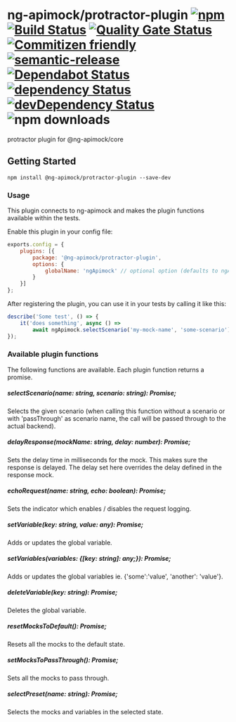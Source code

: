 # ng-apimock/protractor-plugin [![npm](https://img.shields.io/npm/v/@ng-apimock/protractor-plugin?color=brightgreen)](https://www.npmjs.com/package/@ng-apimock/protractor-plugin) [![Build Status](https://github.com/ng-apimock/protractor-plugin/workflows/CI/badge.svg)](https://github.com/ng-apimock/protractor-plugin/actions?workflow=CI) [![Quality Gate Status](https://sonarcloud.io/api/project_badges/measure?project=ng-apimock_protractor-plugin&metric=alert_status)](https://sonarcloud.io/dashboard?id=ng-apimock_protractor-plugin) [![Commitizen friendly](https://img.shields.io/badge/commitizen-friendly-brightgreen.svg)](http://commitizen.github.io/cz-cli/) [![semantic-release](https://img.shields.io/badge/%20%20%F0%9F%93%A6%F0%9F%9A%80-semantic--release-brightgreen.svg)](https://github.com/semantic-release/semantic-release) [![Dependabot Status](https://api.dependabot.com/badges/status?host=github&repo=ng-apimock/protractor-plugin)](https://dependabot.com) [![dependency Status](https://img.shields.io/david/ng-apimock/protractor-plugin.svg)](https://david-dm.org/ng-apimock/protractor-plugin) [![devDependency Status](https://img.shields.io/david/dev/ng-apimock/protractor-plugin.svg)](https://david-dm.org/ng-apimock/protractor-plugin#info=devDependencies) ![npm downloads](https://img.shields.io/npm/dm/@ng-apimock/protractor-plugin)
protractor plugin for @ng-apimock/core 

## Getting Started

```shell
npm install @ng-apimock/protractor-plugin --save-dev
```

### Usage
This plugin connects to ng-apimock and makes the plugin functions available within the tests.

Enable this plugin in your config file:

```js
exports.config = {
    plugins: [{
        package: '@ng-apimock/protractor-plugin',
        options: {
            globalName: 'ngApimock' // optional option (defaults to ngApimock)
        }
    }]
};
```

After registering the plugin, you can use it in your tests by calling it like this:

```js
describe('Some test', () => {
    it('does something', async () => 
        await ngApimock.selectScenario('my-mock-name', 'some-scenario'));
});
```

### Available plugin functions
The following functions are available. Each plugin function returns a promise.

##### selectScenario(name: string, scenario: string): Promise<any>;
Selects the given scenario (when calling this function without a scenario or with 'passThrough' as scenario name, the call will be passed through to the actual backend).

##### delayResponse(mockName: string, delay: number): Promise<any>;
Sets the delay time in milliseconds for the mock. This makes sure the response is delayed. The delay set here overrides the delay defined in the response mock.

##### echoRequest(name: string, echo: boolean): Promise<any>; 
Sets the indicator which enables / disables the request logging.

##### setVariable(key: string, value: any): Promise<any>;
Adds or updates the global variable.
    
##### setVariables(variables: {[key: string]: any;}): Promise<any>;
Adds or updates the global variables  ie. {'some':'value', 'another': 'value'}.
    
##### deleteVariable(key: string): Promise<any>;
Deletes the global variable.

##### resetMocksToDefault(): Promise<any>;
Resets all the mocks to the default state.

##### setMocksToPassThrough(): Promise<any>;
Sets all the mocks to pass through.

##### selectPreset(name: string): Promise<any>;
Selects the mocks and variables in the selected state.

